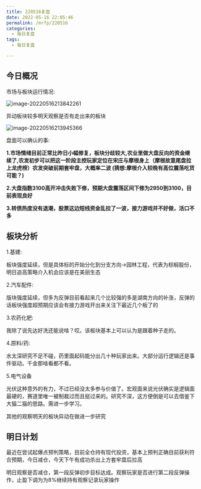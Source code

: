 ```yaml
---
title: 220516复盘
date: 2022-05-16 22:05:46
permalink: /mrfp/220516
categories: 
  - 每日复盘
tags: 
  - 每日复盘

---
```


## 今日概况

市场与板块运行情况:

![image-20220516213842261](https://fastly.jsdelivr.net/gh/nanayashiki21/picroom1/pic/image-20220516213842261.png)

异动板块较多明天观察是否有走出来的板块

![image-20220516213945366](https://fastly.jsdelivr.net/gh/nanayashiki21/picroom1/pic/image-20220516213945366.png)

盘面可以确认的事:

**1.市场情绪目前正常比昨日小幅修复，板块分歧较大,农业里做大盘反向的资金继续了,农发初步可以把这一阶段主控玩家定位在宋庄与摩根身上（摩根故意尾盘拉上龙虎榜）农发突破前期套牢盘，大概率二波 (猜想:摩根介入较晚有高位震荡吃货可能？)**

**2.大盘指数3100高开冲击失败下修，预期大盘震荡区间下修为2950到3100，目前表现良好**

**3.转债热度没有退潮，股票这边短线资金乱拉了一波，接力游戏并不好做，活口不多**



## 板块分析

1.基建:

板块强度延续，但是具体标的开始分化到分支方向→园林工程，代表为棕榈股份，明日追高策略介入机会应该是在美丽生态

2.汽车配件:

版块强度延续，但多为反弹目前看起来几个比较强的多是湖南方向的补涨，反弹的话板块强度超预期应该会有接力游戏开出来关注下最近几个板了的

3.农药化肥:

我除了说先达好洗还能说啥？哎。该板块基本上可以认为是跟着种子走的。

4.原料/药:

水太深研究不足不碰，药里面起码能分出几十种玩家出来。大部分运行逻辑还是事件驱动。千金那啥看都不看。

5.电气设备

光伏这种意外的有力，不过已经没太多参与价值了。宏观面来说光伏确实是逻辑面最硬的，赛道里唯一被制裁过而且挺过来的。研究不深，这方便倒是可以去借鉴下大猫二猫的思路。需进一步学习。

其他的观察明天的板块异动在做进一步研究

## 明日计划

最近在尝试起爆点预判策略，目前全仓持有现代投资，基本上预判正确目前获利符合预期，今日减仓，今天下午有成功杀出上方套牢盘后拉高

明日观察是否减仓，第一段反弹初步目标达成。观察玩家是否进行第二段反弹操作，止盈下调为为8%继续持有观察记录玩家操作

